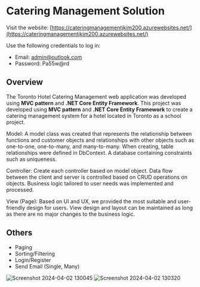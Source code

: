 # Catering Management Solution

Visit the website: [https://cateringmanagementjkim200.azurewebsites.net/](https://cateringmanagementjkim200.azurewebsites.net/)

Use the following credentials to log in:
- Email: admin@outlook.com
- Password: Pa55w@rd


## Overview

The Toronto Hotel Catering Management web application was developed using <strong>MVC pattern</strong> and <strong>.NET Core Entity Framework</strong>.
This project was developed using <strong>MVC pattern</strong> and <strong>.NET Core Entity Framework</strong> to create a catering management system for a hotel located in Toronto as a school project.

Model: A model class was created that represents the relationship between functions and customer objects and relationships with other objects such as one-to-one, one-to-many, and many-to-many. When creating, table relationships were defined in DbContext. A database containing constraints such as uniqueness.

Controller: Create each controller based on model object. Data flow between the client and server is controlled based on CRUD operations on objects. Business logic tailored to user needs was implemented and processed.

View (Page): Based on UI and UX, we provided the most suitable and user-friendly design for users. View design and layout can be maintained as long as there are no major changes to the business logic.

## Others

- Paging
- Sorting/Filtering
- Login/Register
- Send Email (Single, Many)

![Screenshot 2024-04-02 130045](https://github.com/blooming813/.Net-Core-MVC-Project-Catering-Management-Project/assets/97579997/f3fcd142-1e50-484f-bd76-abb2d902eb2a)
![Screenshot 2024-04-02 130320](https://github.com/blooming813/.Net-Core-MVC-Project-Catering-Management-Project/assets/97579997/16004e92-1dec-4bfe-96a7-5d75089452a0)
